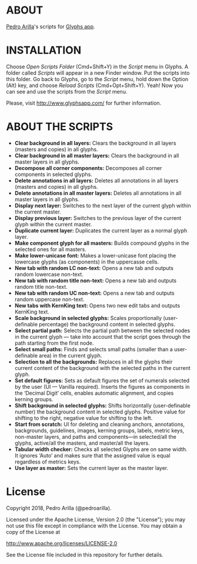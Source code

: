# ABOUT

[Pedro Arilla](http://pedroarilla.com)'s scripts for [Glyphs app](http://glyphsapp.com/).

# INSTALLATION

Choose *Open Scripts Folder* (Cmd+Shift+Y) in the *Script* menu in Glyphs. A folder called *Scripts* will appear in a new Finder window. Put the scripts into this folder. Go back to Glyphs, go to the *Script* menu, hold down the Option (Alt) key, and choose *Reload Scripts* (Cmd+Opt+Shift+Y). Yeah! Now you can see and use the scripts from the *Script* menu.

Please, visit http://www.glyphsapp.com/ for further information.

# ABOUT THE SCRIPTS
* **Clear background in all layers:** Clears the background in all layers (masters and copies) in all glyphs.
* **Clear background in all master layers:** Clears the background in all master layers in all glyphs.
* **Decompose all corner components:** Decomposes all corner components in selected glyphs.
* **Delete annotations in all layers:** Deletes all annotations in all layers (masters and copies) in all glyphs.
* **Delete annotations in all master layers:** Deletes all annotations in all master layers in all glyphs.
* **Display next layer:** Switches to the next layer of the current glyph within the current master.
* **Display previous layer:** Switches to the previous layer of the current glyph within the current master.
* **Duplicate current layer:** Duplicates the current layer as a normal glyph layer.
* **Make component glyph for all masters:** Builds compound glyphs in the selected ones for all masters.
* **Make lower-unicase font:** Makes a lower-unicase font placing the lowercase glyphs (as components) in the uppercasse cells.
* **New tab with random LC non-text:** Opens a new tab and outputs random lowercase non-text.
* **New tab with random title non-text:** Opens a new tab and outputs random title non-text.
* **New tab with random UC non-text:** Opens a new tab and outputs random uppercase non-text.
* **New tabs with KernKing text:** Opens two new edit tabs and outputs KernKing text.
* **Scale background in selected glyphs:** Scales proportionally (user-definable percentage) the background content in selected glyphs.
* **Select partial path:** Selects the partial path between the selected nodes in the current glyph — take into account that the script goes through the path starting from the first node.
* **Select small paths:** Finds and selects small paths (smaller than a user-definable area) in the current glyph.
* **Selection to all the backgrounds:** Replaces in all the glyphs their current content of the background with the selected paths in the current glyph.
* **Set default figures:** Sets as default figures the set of numerals selected by the user (UI — Vanilla required). Inserts the figures as components in the ‘Decimal Digit’ cells, enables automatic alignment, and copies kerning groups.
* **Shift background in selected glyphs:** Shifts horizontally (user-definable number) the background content in selected glyphs. Positive value for shifting to the right, negative value for shifting to the left.
* **Start from scratch:** UI for deleting and cleaning anchors, annotations, backgrounds, guidelines, images, kerning groups, labels, metric keys, non-master layers, and paths and components—in selected/all the glyphs, active/all the masters, and master/all the layers.
* **Tabular width checker:** Checks all selected Glyphs are on same width. It ignores ‘Auto’ and makes sure that the assigned value is equal regardless of metrics keys.
* **Use layer as master:** Sets the current layer as the master layer.

# License

Copyright 2018, Pedro Arilla (@pedroarilla).

Licensed under the Apache License, Version 2.0 (the "License");
you may not use this file except in compliance with the License.
You may obtain a copy of the License at

http://www.apache.org/licenses/LICENSE-2.0

See the License file included in this repository for further details.
